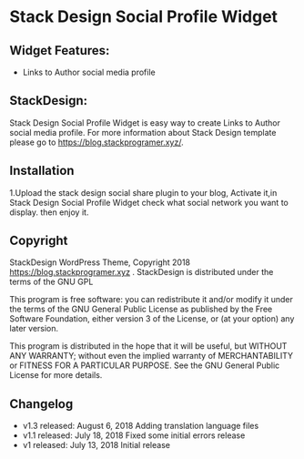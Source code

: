 # Stack Design Social Profile Widget


##  Widget Features:

* Links to Author social media profile



## StackDesign:
Stack Design Social Profile Widget is easy way to create Links to Author social media profile.
For more information about Stack Design  template please go to https://blog.stackprogramer.xyz/.



## Installation
1.Upload the stack design social share  plugin to your blog, Activate it,in Stack Design Social Profile Widget check what
 social network you want to display. then enjoy it.



## Copyright 

StackDesign WordPress Theme, Copyright 2018 https://blog.stackprogramer.xyz .
StackDesign is distributed under the terms of the GNU GPL

This program is free software: you can redistribute it and/or modify
it under the terms of the GNU General Public License as published by
the Free Software Foundation, either version 3 of the License, or
(at your option) any later version.

This program is distributed in the hope that it will be useful,
but WITHOUT ANY WARRANTY; without even the implied warranty of
MERCHANTABILITY or FITNESS FOR A PARTICULAR PURPOSE. See the
GNU General Public License for more details.


## Changelog
* v1.3 released: August 6, 2018
Adding translation language files
* v1.1 released: July 18, 2018
Fixed some initial errors release
* v1 released: July 13, 2018
Initial release




